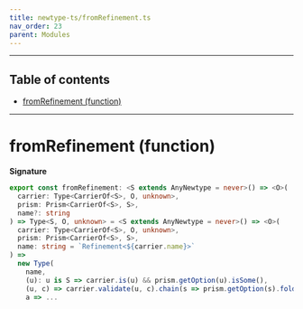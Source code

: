 ```yaml
---
title: newtype-ts/fromRefinement.ts
nav_order: 23
parent: Modules
---
```


---

<h2 class="text-delta">Table of contents</h2>

- [fromRefinement (function)](#fromrefinement-function)

---

# fromRefinement (function)

**Signature**

```ts
export const fromRefinement: <S extends AnyNewtype = never>() => <O>(
  carrier: Type<CarrierOf<S>, O, unknown>,
  prism: Prism<CarrierOf<S>, S>,
  name?: string
) => Type<S, O, unknown> = <S extends AnyNewtype = never>() => <O>(
  carrier: Type<CarrierOf<S>, O, unknown>,
  prism: Prism<CarrierOf<S>, S>,
  name: string = `Refinement<${carrier.name}>`
) =>
  new Type(
    name,
    (u): u is S => carrier.is(u) && prism.getOption(u).isSome(),
    (u, c) => carrier.validate(u, c).chain(s => prism.getOption(s).foldL(() => failure(s, c), success)),
    a => ...
```
